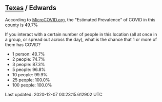 
## [Texas](/united-states/texas) / Edwards

According to [MicroCOVID.org](http://microcovid.org),
the "Estimated Prevalence" of COVID in this county is 49.7%

If you interact with a certain number of people in this location
(all at once in a group, or spread out across the day), what is the chance that
1 or more of them has COVID?

- 1 person: 49.7%
- 2 people: 74.7%
- 3 people: 87.3%
- 5 people: 96.8%
- 10 people: 99.9%
- 25 people: 100.0%
- 100 people: 100.0%

Last updated: 2020-12-07 00:23:15.612902 UTC
